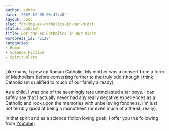 ```yaml
---
author: admin
date: '2007-12-05 00:47:48'
layout: post
slug: for-the-ex-catholics-in-our-midst
status: publish
title: For the ex-Catholics in our midst
wordpress_id: '2128'
categories:
- Humor
- Science Fiction
- Spirituality
---
```

Like many, I grew up Roman Catholic. My mother was a convert from a form of Methodism before converting further to the truly odd (though I think Catholicism qualified to much of our family already).

As a child, I was one of the seemingly rare unmolested altar boys. I can safely say that I actually never had any really negative experiences as a Catholic and look upon the memories with unbelieving fondness. I'm just not terribly good at being a monotheist (or even much of a theist, really).

In that spirit and as a science fiction loving geek, I offer you the following from <a href="http://www.youtube.com/watch?v=cQ9sJVJMiYM">Youtube</a>:

<lj-embed><object width="425" height="355"><param name="movie" value="http://www.youtube.com/v/cQ9sJVJMiYM&rel=1"></param><param name="wmode" value="transparent"></param><embed src="http://www.youtube.com/v/cQ9sJVJMiYM&rel=1" type="application/x-shockwave-flash" wmode="transparent" width="425" height="355"></embed></object></lj-embed>
